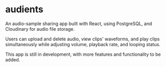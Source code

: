 # audients
An audio-sample sharing app built with React, using PostgreSQL, and Cloudinary for audio file storage.

Users can upload and delete audio, view clips' waveforms, and play clips simultaneously while adjusting volume, playback rate, and looping status.

This app is still in development, with more features and functionality to be added.
